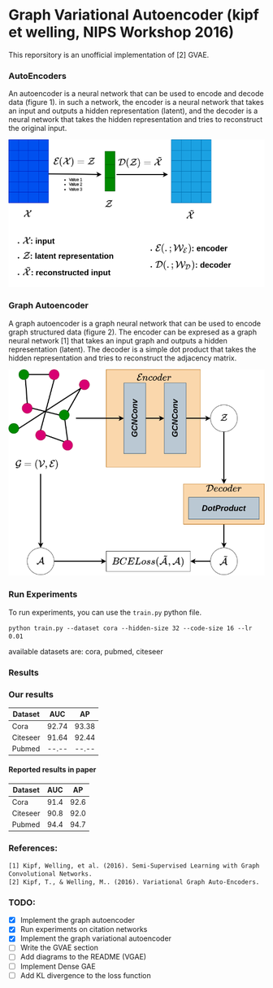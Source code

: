 # Graph Variational Autoencoder (kipf et welling, NIPS Workshop 2016)

This reporsitory is an unofficial implementation of [2] GVAE.

### AutoEncoders
An autoencoder is a neural network that can be used to encode and decode data (figure 1). in such a network, the encoder is a neural network that takes an input and outputs a hidden representation (latent), and the decoder is a neural network that takes the hidden representation and tries to reconstruct the original input.

![](./figures/ae.png)

### Graph Autoencoder
A graph autoencoder is a graph neural network that can be used to encode graph structured data (figure 2). The encoder can be expresed as a graph neural network [1] that takes an input graph and outputs a hidden representation (latent). The decoder is a simple dot product that takes the hidden representation and tries to reconstruct the adjacency matrix.

![](./figures/gae.png)

### Run Experiments
To run experiments, you can use the `train.py` python file.

    python train.py --dataset cora --hidden-size 32 --code-size 16 --lr 0.01

available datasets are: cora, pubmed, citeseer

### Results

### Our results

| Dataset  | AUC   | AP    |
| -------- | ----- | ----- |
| Cora     | 92.74 | 93.38 |
| Citeseer | 91.64 | 92.44 |
| Pubmed   | --.-- | --.-- |

#### Reported results in paper

| Dataset  | AUC   | AP   |
| -------- | ----- | -----|
| Cora     | 91.4  | 92.6 |
| Citeseer | 90.8  | 92.0 |
| Pubmed   | 94.4  | 94.7 |


### References:

    [1] Kipf, Welling, et al. (2016). Semi-Supervised Learning with Graph Convolutional Networks.
    [2] Kipf, T., & Welling, M.. (2016). Variational Graph Auto-Encoders.



### TODO:
- [x] Implement the graph autoencoder
- [x] Run experiments on citation networks
- [x] Implement the graph variational autoencoder
- [ ] Write the GVAE section
- [ ] Add diagrams to the README (VGAE)
- [ ] Implement Dense GAE
- [ ] Add KL divergence to the loss function
